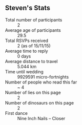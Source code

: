 ## Steven's Stats
<a name="stats"/>

<dl>
<dt>Total number of participants</dt><dd>2</dd>
<dt>Average age of participants</dt><dd>29.5</dd>
<dt>Total RSVPs received</dt><dd>2 (as of 15/11/15)</dd>
<dt>Average time to reply</dt><dd>0 days</dd>
<dt>Average distance to travel</dt><dd>5.044 km</dd>
<dt>Time until wedding</dt><dd><span id="countdown">9929591</span> micro-fortnights</dd>
<dt>Number of people who read this far</dt><dd>~ 4</dd>
<dt>Number of lies on this page</dt><dd>2</dd>
<dt>Number of dinosaurs on this page</dt><dd>2</dd>
<dt>First dance</dt><dd><span id="first-dance">Nine Inch Nails – Closer</span></dd>
</dl>

